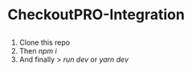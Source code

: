 # CheckoutPRO-Integration

##
1. Clone this repo 
2. Then _npm i_
3. And finally > _run dev_ or  _yarn dev_
